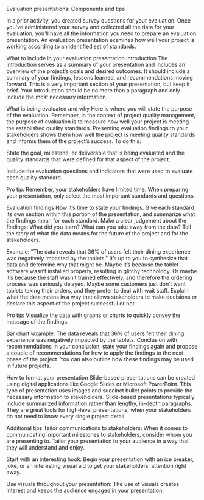 Evaluation presentations: Components and tips

In a prior activity, you created survey questions for your evaluation. Once you've administered your survey and collected all the data for your evaluation, you'll have all the information you need to prepare an evaluation presentation. An evaluation presentation examines how well your project is working according to an identified set of standards. 

What to include in your evaluation presentation
Introduction
The introduction serves as a summary of your presentation and includes an overview of the project’s goals and desired outcomes. It should include a summary of your findings, lessons learned, and recommendations moving forward. This is a very important section of your presentation, but keep it brief. Your introduction should be no more than a paragraph and only include the most necessary information.  

What is being evaluated and why
Here is where you will state the purpose of the evaluation. Remember, in the context of project quality management, the purpose of evaluation is to measure how well your project is meeting the established quality standards. Presenting evaluation findings to your stakeholders shows them how well the project is meeting quality standards and informs them of the project’s success. To do this:

State the goal, milestone, or deliverable that is being evaluated and the quality standards that were defined for that aspect of the project.

Include the evaluation questions and indicators that were used to evaluate each quality standard. 

Pro tip: Remember, your stakeholders have limited time. When preparing your presentation, only select the most important standards and questions.	 

Evaluation findings
Now it’s time to state your findings. Give each standard its own section within this portion of the presentation, and summarize what the findings mean for each standard. Make a clear judgement about the findings: What did you learn? What can you take away from the data? Tell the story of what the data means for the future of the project and for the stakeholders.

Example: "The data reveals that 36% of users felt their dining experience was negatively impacted by the tablets." It’s up to you to synthesize that data and determine why that might be. Maybe it’s because the tablet software wasn’t installed properly, resulting in glitchy technology. Or maybe it’s because the staff wasn’t trained effectively, and therefore the ordering process was seriously delayed. Maybe some customers just don’t want tablets taking their orders, and they prefer to deal with wait staff. Explain what the data means in a way that allows stakeholders to make decisions or declare this aspect of the project successful or not.

Pro tip: Visualize the data with graphs or charts to quickly convey the message of the findings.

Bar chart wxample: The data reveals that 36% of users felt their dining  experience was negatively impacted by the tablets.
Conclusion with recommendations
In your conclusion, state your findings again and propose a couple of recommendations for how to apply the findings to the next phase of the project. You can also outline how these findings may be used in future projects. 

How to format your presentation 
Slide-based presentations can be created using digital applications like Google Slides or Microsoft PowerPoint. This type of presentation uses images and succinct bullet points to provide the necessary information to stakeholders. Slide-based presentations typically include summarized information rather than lengthy, in-depth paragraphs. They are great tools for high-level presentations, when your stakeholders do not need to know every single project detail. 

Additional tips
Tailor communications to stakeholders: When it comes to communicating important milestones to stakeholders, consider whom you are presenting to. Tailor your presentation to your audience in a way that they will understand and enjoy.

Start with an interesting hook: Begin your presentation with an ice breaker, joke, or an interesting visual aid to get your stakeholders’ attention right away. 

Use visuals throughout your presentation: The use of visuals creates interest and keeps the audience engaged in your presentation. 